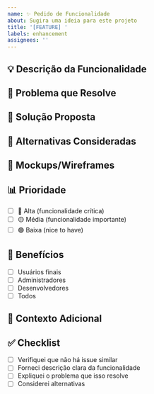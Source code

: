 ```yaml
---
name: ✨ Pedido de Funcionalidade
about: Sugira uma ideia para este projeto
title: '[FEATURE] '
labels: enhancement
assignees: ''
---
```


## 💡 Descrição da Funcionalidade

<!-- Descrição clara e concisa da funcionalidade desejada -->

## 🎯 Problema que Resolve

<!-- Qual problema essa funcionalidade resolve? -->

## 💭 Solução Proposta

<!-- Descrição clara de como você imagina que isso funcionaria -->

## 🔄 Alternativas Consideradas

<!-- Descrição de soluções alternativas que você considerou -->

## 📸 Mockups/Wireframes

<!-- Se aplicável, adicione mockups ou wireframes -->

## 📊 Prioridade

<!-- Marque a prioridade -->

- [ ] 🔴 Alta (funcionalidade crítica)
- [ ] 🟡 Média (funcionalidade importante)
- [ ] 🟢 Baixa (nice to have)

## 👥 Benefícios

<!-- Quem se beneficiará dessa funcionalidade? -->

- [ ] Usuários finais
- [ ] Administradores
- [ ] Desenvolvedores
- [ ] Todos

## 📌 Contexto Adicional

<!-- Adicione qualquer outro contexto, screenshots, exemplos sobre o pedido aqui -->

## ✅ Checklist

- [ ] Verifiquei que não há issue similar
- [ ] Forneci descrição clara da funcionalidade
- [ ] Expliquei o problema que isso resolve
- [ ] Considerei alternativas
